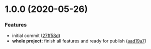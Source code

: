 # 1.0.0 (2020-05-26)


### Features

* initial commit ([27ff58d](https://github.com/z0gSh1u/vscode-dummy-holder/commit/27ff58d4f9ddab0972e78219652b8612d969f186))
* **whole project:** finish all features and ready for publish ([aad19a7](https://github.com/z0gSh1u/vscode-dummy-holder/commit/aad19a73c72b6563536c284b7c8a74e14f6b35c3))



